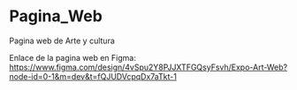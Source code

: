 # Pagina_Web
Pagina web de Arte y cultura

Enlace de la pagina web en Figma: https://www.figma.com/design/4vSpu2Y8PJJXTFGQsyFsvh/Expo-Art-Web?node-id=0-1&m=dev&t=fQJUDVcpqDx7aTkt-1

